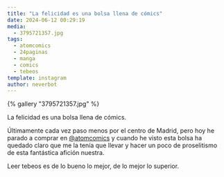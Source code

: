 ```yaml
---
title: "La felicidad es una bolsa llena de cómics"
date: 2024-06-12 00:29:19
media: 
  - 3795721357.jpg
tags: 
  - atomcomics
  - 24paginas
  - manga
  - comics
  - tebeos
template: instagram
author: neverbot
---
```


{% gallery "3795721357.jpg" %}

La felicidad es una bolsa llena de cómics.

Últimamente cada vez paso menos por el centro de Madrid, pero hoy he parado a comprar en [@atomcomics](https://instagram.com/atomcomics) y cuando he visto esta bolsa ha quedado claro que me la tenía que llevar y hacer un poco de proselitismo de esta fantástica afición nuestra.

Leer tebeos es de lo bueno lo mejor, de lo mejor lo superior.


